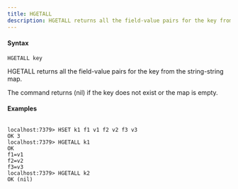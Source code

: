 ```yaml
---
title: HGETALL
description: HGETALL returns all the field-value pairs for the key from the string-string map
---
```


<!-- This file is automatically generated. Any modifications made directly to this file
  may be overwritten. For more details on how this file is generated and how to use
  the related commands, refer to the documentation available in the `internal/cmd/cmd_*.go` files.
-->

#### Syntax

```
HGETALL key
```


HGETALL returns all the field-value pairs for the key from the string-string map.

The command returns (nil) if the key does not exist or the map is empty.
	

#### Examples

```

localhost:7379> HSET k1 f1 v1 f2 v2 f3 v3
OK 3
localhost:7379> HGETALL k1
OK 
f1=v1
f2=v2
f3=v3
localhost:7379> HGETALL k2
OK (nil)
	
```
